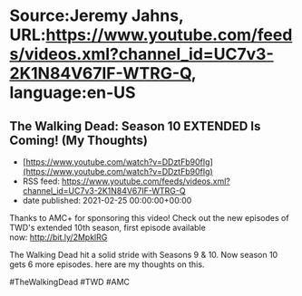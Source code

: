 # Source:Jeremy Jahns, URL:https://www.youtube.com/feeds/videos.xml?channel_id=UC7v3-2K1N84V67IF-WTRG-Q, language:en-US

## The Walking Dead: Season 10 EXTENDED Is Coming! (My Thoughts)
 - [https://www.youtube.com/watch?v=DDztFb90fIg](https://www.youtube.com/watch?v=DDztFb90fIg)
 - RSS feed: https://www.youtube.com/feeds/videos.xml?channel_id=UC7v3-2K1N84V67IF-WTRG-Q
 - date published: 2021-02-25 00:00:00+00:00

Thanks to AMC+ for sponsoring this video! Check out the new episodes of TWD's extended 10th season, first episode available now: http://bit.ly/2MpklRG

The Walking Dead hit a solid stride with Seasons 9 & 10. Now season 10 gets 6 more episodes. here are my thoughts on this.

#TheWalkingDead #TWD #AMC

